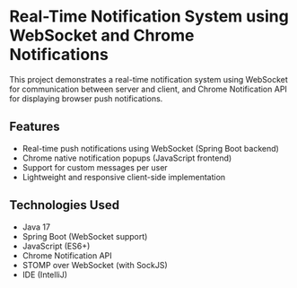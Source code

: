 # Real-Time Notification System using WebSocket and Chrome Notifications

This project demonstrates a real-time notification system using WebSocket for communication between server and client, and Chrome Notification API for displaying browser push notifications.

## Features

- Real-time push notifications using WebSocket (Spring Boot backend)
- Chrome native notification popups (JavaScript frontend)
- Support for custom messages per user
- Lightweight and responsive client-side implementation

## Technologies Used

- Java 17
- Spring Boot (WebSocket support)
- JavaScript (ES6+)
- Chrome Notification API
- STOMP over WebSocket (with SockJS)
- IDE (IntelliJ)
